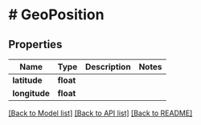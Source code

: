 # # GeoPosition

## Properties

Name | Type | Description | Notes
------------ | ------------- | ------------- | -------------
**latitude** | **float** |  |
**longitude** | **float** |  |

[[Back to Model list]](../../README.md#models) [[Back to API list]](../../README.md#endpoints) [[Back to README]](../../README.md)

